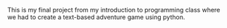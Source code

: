This is my final project from my introduction to programming class where we had to create a text-based adventure game using python.
